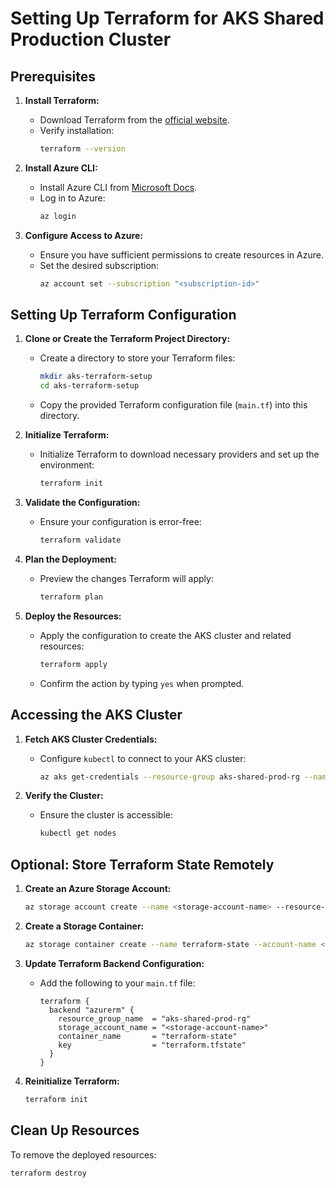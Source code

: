 # Setting Up Terraform for AKS Shared Production Cluster

## Prerequisites

1. **Install Terraform:**
   - Download Terraform from the [official website](https://www.terraform.io/downloads).
   - Verify installation:
     ```bash
     terraform --version
     ```

2. **Install Azure CLI:**
   - Install Azure CLI from [Microsoft Docs](https://learn.microsoft.com/en-us/cli/azure/install-azure-cli).
   - Log in to Azure:
     ```bash
     az login
     ```

3. **Configure Access to Azure:**
   - Ensure you have sufficient permissions to create resources in Azure.
   - Set the desired subscription:
     ```bash
     az account set --subscription "<subscription-id>"
     ```

## Setting Up Terraform Configuration

1. **Clone or Create the Terraform Project Directory:**
   - Create a directory to store your Terraform files:
     ```bash
     mkdir aks-terraform-setup
     cd aks-terraform-setup
     ```
   - Copy the provided Terraform configuration file (`main.tf`) into this directory.

2. **Initialize Terraform:**
   - Initialize Terraform to download necessary providers and set up the environment:
     ```bash
     terraform init
     ```

3. **Validate the Configuration:**
   - Ensure your configuration is error-free:
     ```bash
     terraform validate
     ```

4. **Plan the Deployment:**
   - Preview the changes Terraform will apply:
     ```bash
     terraform plan
     ```

5. **Deploy the Resources:**
   - Apply the configuration to create the AKS cluster and related resources:
     ```bash
     terraform apply
     ```
   - Confirm the action by typing `yes` when prompted.

## Accessing the AKS Cluster

1. **Fetch AKS Cluster Credentials:**
   - Configure `kubectl` to connect to your AKS cluster:
     ```bash
     az aks get-credentials --resource-group aks-shared-prod-rg --name aks-shared-prod-cluster
     ```

2. **Verify the Cluster:**
   - Ensure the cluster is accessible:
     ```bash
     kubectl get nodes
     ```

## Optional: Store Terraform State Remotely

1. **Create an Azure Storage Account:**
   ```bash
   az storage account create --name <storage-account-name> --resource-group aks-shared-prod-rg --location "East US" --sku Standard_LRS
   ```

2. **Create a Storage Container:**
   ```bash
   az storage container create --name terraform-state --account-name <storage-account-name>
   ```

3. **Update Terraform Backend Configuration:**
   - Add the following to your `main.tf` file:
     ```hcl
     terraform {
       backend "azurerm" {
         resource_group_name  = "aks-shared-prod-rg"
         storage_account_name = "<storage-account-name>"
         container_name       = "terraform-state"
         key                  = "terraform.tfstate"
       }
     }
     ```

4. **Reinitialize Terraform:**
   ```bash
   terraform init
   ```

## Clean Up Resources

To remove the deployed resources:
```bash
terraform destroy
```
